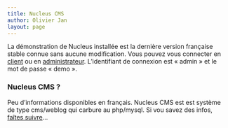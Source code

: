 ```yaml
---
title: Nucleus CMS
author: Olivier Jan
layout: page
--- 
```


La démonstration de Nucleus installée est la dernière version française stable connue sans aucune modification. Vous pouvez vous connecter en [client][1] ou en [administrateur][1]. L’identifiant de connexion est « admin » et le mot de passe « demo ».

### Nucleus CMS ?

 [1]: http://demo.cms-fr.net/nucleus

Peu d’informations disponibles en français. Nucleus CMS est est système de type cms/weblog qui carbure au php/mysql. Si vou savez des infos, [faîtes suivre][2]…

 [2]: /contact